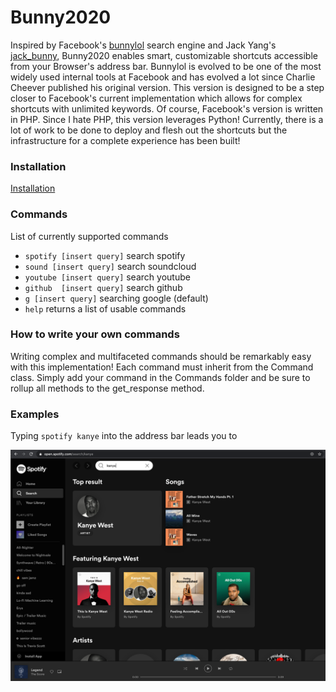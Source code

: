# Bunny2020
Inspired by Facebook's [bunnylol](https://github.com/ccheever/bunny1) search engine and Jack Yang's
<a href="https://github.com/jackyang127/jack_bunny">jack_bunny</a>, Bunny2020 enables smart, customizable shortcuts accessible from your Browser's address bar. Bunnylol is evolved to be one of the most widely used internal tools at Facebook and has evolved a lot since Charlie Cheever published his original version. This version is designed to be a step closer to Facebook's current implementation which allows for complex shortcuts with unlimited keywords. Of course, Facebook's version is written in PHP. Since I hate PHP, this version leverages Python! Currently, there is a lot of work to be done to deploy and flesh out the shortcuts but the infrastructure for a complete experience has been built! 

### Installation
[Installation](https://github.com/koolguru/Bunny2020/blob/master/INSTALLATION.md)


### Commands
List of currently supported commands

* `spotify [insert query]` search spotify
* `sound [insert query]` search soundcloud
* `youtube [insert query]` search youtube
* `github  [insert query]` search github
* `g [insert query]` searching google (default)
* `help` returns a list of usable commands

### How to write your own commands
Writing complex and multifaceted commands should be remarkably easy with this implementation! Each command must inherit from the Command class.
Simply add your command in the Commands folder and be sure to rollup all methods to the get_response method.

### Examples

Typing `spotify kanye` into the address bar leads you to 

![](https://github.com/koolguru/Bunny2020/blob/master/assets/spotify.png?raw=true)
